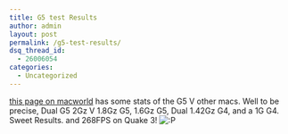 ```yaml
---
title: G5 test Results
author: admin
layout: post
permalink: /g5-test-results/
dsq_thread_id:
  - 26006054
categories:
  - Uncategorized
---
```

[this page on macworld][1] has some stats of the G5 V other macs. Well to be precise, Dual G5 2Gz V 1.8Gz G5, 1.6Gz G5, Dual 1.42Gz G4, and a 1G G4. Sweet Results. and 268FPS on Quake 3! <img src="http://blog.lotas-smartman.net/wp-includes/images/smilies/icon_razz.gif" alt=":P" class="wp-smiley" />

 [1]: http://www.macworld.com/2003/09/reviews/macworldlabfirstg5testresults/